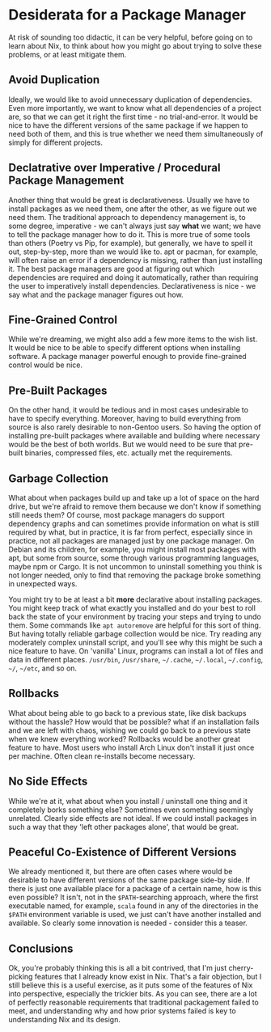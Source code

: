 # Desiderata for a Package Manager

At risk of sounding too didactic, it can be very helpful, before going on to
learn about Nix, to think about how you might go about trying to solve these
problems, or at least mitigate them.

## Avoid Duplication

Ideally, we would like to avoid unnecessary duplication of dependencies.
Even more importantly, we want to know what all dependencies of a project are,
so that we can get it right the first time - no trial-and-error. It would be
nice to have the different versions of the same package if we happen to need
both of them, and this is true whether we need them simultaneously of simply for
different projects.

## Declatrative over Imperative / Procedural Package Management

Another thing that would be great is declarativeness. Usually we have to
install packages as we need them, one after the other, as we figure out we need 
them. The traditional  approach to dependency management is, to some degree, 
imperative - we can't  always just say **what** we want; we have to tell the
package manager how to do it. This is more true of some tools than others
(Poetry vs Pip, for example), but generally, we have to spell it out,
step-by-step, more than we would like to. apt or pacman, for example, will
often raise an error if a dependency is missing, rather than just installing it.
The best package managers are good at figuring out which dependencies are
required and doing it automatically, rather than requiring the user to
imperatively install dependencies. Declarativeness is nice - we say what and
the package manager figures out how.

## Fine-Grained Control

While we're dreaming, we might also add a few more items to the wish list. It
would be nice to be able to specify different options when installing software.
A package manager powerful enough to provide fine-grained control would be nice.

## Pre-Built Packages

On the other hand, it would be tedious and in most cases undesirable to have to
specify everything. Moreover, having to build everything from source is also
rarely desirable to non-Gentoo users. So having the option of installing
pre-built packages where available and building where necessary would be the
best of both worlds. But we would need to be sure that pre-built binaries,
compressed files, etc. actually met the requirements.

## Garbage Collection

What about when packages build up and take up a lot of space on the hard drive,
but we're afraid to remove them because we don't know if something still needs
them? Of course, most package managers do support dependency graphs and can
sometimes provide information on what is still required by what, but in
practice, it is far from perfect, especially since in practice, not all
packages are managed just by one package manager. On Debian and its children,
for example, you might install most packages with apt, but some from source,
some through various programming languages, maybe npm or Cargo. It is not
uncommon to uninstall something you think is not longer needed, only to find
that removing the package broke something in unexpected ways.

You might try to be at least a bit __more__ declarative about installing
packages. You might keep track of what exactly you installed and do your
best to roll back the state of your environment by tracing your steps and
trying to undo them. Some commands like `apt autoremove` are helpful
for this sort of thing. But having totally reliable garbage collection would be
nice. Try reading any moderately complex uninstall script, and you'll see why
this might be such a nice feature to have. On 'vanilla' Linux, programs can
install a lot of files and data in different places. `/usr/bin`, `/usr/share`,
`~/.cache`, `~/.local`, `~/.config`, `~/`, `~/etc`, and so on.

## Rollbacks

What about being able to go back to a previous state, like disk backups without
the hassle? How would that be possible? what if an installation fails and we are
left with chaos, wishing we could go back to a previous state when we knew
everything worked? Rollbacks would be another great feature to have. Most users
who install Arch Linux don't install it just once per machine. Often clean
re-installs become necessary.

## No Side Effects

While we're at it, what about when you install / uninstall one thing and it
completely borks something else? Sometimes even something seemingly unrelated.
Clearly side effects are not ideal. If we could install packages in such a way
that they 'left other packages alone', that would be great.

## Peaceful Co-Existence of Different Versions

We already mentioned it, but there are often cases where would be desirable to
have different versions of the same package side-by side. If there is just one
available place for a package of a certain name, how is this even possible?
It isn't, not in the `$PATH`-searching approach, where the first executable
named, for example, `scala` found in any of the directories in the `$PATH`
environment variable is used, we just can't have another installed and
available. So clearly some innovation is needed - consider this a teaser.

## Conclusions

Ok, you're probably thinking this is all a bit contrived, that I'm just cherry-
picking features that I already know exist in Nix. That's a fair objection,
but I still believe this is a useful exercise, as it puts some of the features
of Nix into perspective, especially the trickier bits. As you can see, there
are a lot of perfectly reasonable requirements that traditional packagement
failed to meet, and understanding why and how prior systems failed is key to
understanding Nix and its design.
